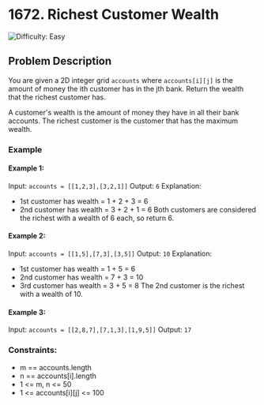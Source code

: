# 1672. Richest Customer Wealth

![Difficulty: Easy](https://img.shields.io/badge/Difficulty-Easy-brightgreen)

## Problem Description

You are given a 2D integer grid `accounts` where `accounts[i][j]` is the amount of money the i​​​​​​​​​​​th​​​​ customer has in the j​​​​​​​​​​​th​​​​ bank. Return the wealth that the richest customer has.

A customer's wealth is the amount of money they have in all their bank accounts. The richest customer is the customer that has the maximum wealth.

### Example

#### Example 1:

Input: `accounts = [[1,2,3],[3,2,1]]`
Output: `6`
Explanation: 
- 1st customer has wealth = 1 + 2 + 3 = 6
- 2nd customer has wealth = 3 + 2 + 1 = 6
Both customers are considered the richest with a wealth of 6 each, so return 6.

#### Example 2:

Input: `accounts = [[1,5],[7,3],[3,5]]`
Output: `10`
Explanation: 
- 1st customer has wealth = 1 + 5 = 6
- 2nd customer has wealth = 7 + 3 = 10
- 3rd customer has wealth = 3 + 5 = 8
The 2nd customer is the richest with a wealth of 10.

#### Example 3:

Input: `accounts = [[2,8,7],[7,1,3],[1,9,5]]`
Output: `17`

### Constraints:

- m == accounts.length
- n == accounts[i].length
- 1 <= m, n <= 50
- 1 <= accounts[i][j] <= 100
